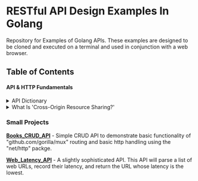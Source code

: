 # RESTful API Design Examples In Golang
Repository for Examples of Golang APIs. These examples are designed to be cloned and executed on a terminal and used in conjunction with a web browser.

## Table of Contents

#### API & HTTP Fundamentals

<details><summary>API Dictionary</summary>
<p>

A list of helpful terms regarding APIs

### Acronyms

<b>SPA</b> - Single Page Application </br>
<b>SOA</b> - Service-Oriented Architecture </br>
<b>ROA</b> - Response-Oriented Architecture </br>
<b>OAS</b> - OpenAPI Specification</br>

### Key Words

<b>Multiplexer</b> - An entity that matches a given URL to a registered pattern</br>
<b>Middleware</b> - An entity that matches a given URL to a registered pattern</br>
<b>Closure Function</b> - A closure function returns another function</br>
closure function
<p>
</details>

<details><summary>What Is 'Cross-Origin Resource Sharing?'</summary>
<p>

<b>Cross-Origin Resource Sharing (CORS)</b> is method of authorizing a calling client (I.E your code or application) to receive resources from a given host (targeted API).

In general, your browser does not know which external resources are safe and which are not.

CORS allows your browser to determine if a host is safe by checking if it's origin is listed at the API host (server).

An "origin" is the fully-qualified domain name and port of the client that's making the request.

EXAMPLE ORIGIN: `http://app.example.com:8080/`

If your browser can see its origin on the API host, in the form of an HTTP header response bearing it's fully-qualified name, it will consider the resource safe and allow subsequent HTTP methods to succeed.

The chain of events for this security authorization to occur is as follows:

![alt text](https://static.packt-cdn.com/products/9781788294287/graphics/a4a9f6d7-fbed-4b54-870f-e90f5f7a66b6.png "CORS process")

<ol start="1">
  <li>An HTTP 'OPTIONS' call is made to determine if the client's origin is listed at the API</li>
  <li>A HTTP response header including this data is returned</li>
  <li>If the origin is found in the response header, the browser authorizes subsequent HTTP methods to be carried out</li>
</ol>

</p>
</details>

### Small Projects

<b><a href="https://github.com/excircle/golang_apis/tree/master/books_CRUD_API">Books_CRUD_API</a></b> - Simple CRUD API to demonstrate basic functionality of "github.com/gorilla/mux" routing and basic http handling using the "net/http" packge.

<b><a href="https://github.com/excircle/golang_apis/tree/master/web_latency_API">Web_Latency_API</a></b> - A slightly sophisticated API. This API will parse a list of web URLs, record their latency, and return the URL whose latency is the lowest.